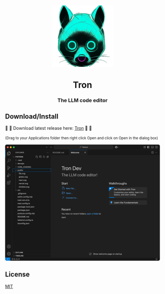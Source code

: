 <div id="Tron-logo" align="center">
    <br />
    <img src="logo.png" alt="Tron Logo" width="200"/>
    <h1>Tron</h1>
    <h3>The LLM code editor</h3>
</div>

## <a id="download-install"></a>Download/Install

:tada: :tada:
Download latest release here:
[Tron](https://github.com/soheil/tron/releases)
:tada: :tada:

<small>(Drag to your Applications folder then right click Open and click on Open in the dialog box)</small>


<img src="screenshot.png" alt="Tron" />


## <a id="license"></a>License

[MIT](https://github.com/soheil/tron/blob/master/LICENSE)
